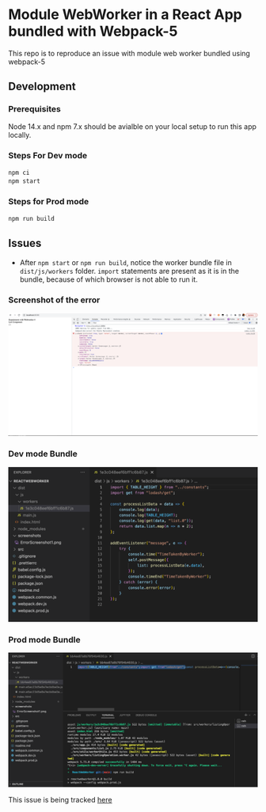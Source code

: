 # Module WebWorker in a React App bundled with Webpack-5
This repo is to reproduce an issue with module web worker bundled using webpack-5

## Development

### Prerequisites
Node 14.x and npm 7.x should be avialble on your local setup to run this app locally.

### Steps For Dev mode
```bash
npm ci
npm start
```

### Steps for Prod mode
```bash
npm run build
```

## Issues
- After `npm start` or `npm run build`, notice the worker bundle file in `dist/js/workers` folder. `import` statements are present as it is in the bundle, because of which browser is not able to run it.

### Screenshot of the error
![Error ScreenShot](screenshots/ErrorScreenshot1.png)
### Dev mode Bundle
![DevBundle](screenshots/DevModeBundle.png)
### Prod mode Bundle
![ProdBundle](screenshots/ProdModeBundle.png)

This issue is being tracked [here](https://github.com/webpack/webpack/issues/15165)